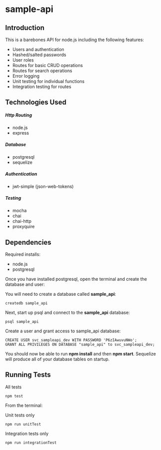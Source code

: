 sample-api
==========

Introduction
------------

This is a barebones API for node.js including the following features:

  - Users and authentication
  - Hashed/salted passwords
  - User roles
  - Routes for basic CRUD operations
  - Routes for search operations
  - Error logging
  - Unit testing for individual functions
  - Integration testing for routes

Technologies Used
-----------------

##### Http Routing
  - node.js
  - express
  
##### Database
  - postgresql
  - sequelize
  
##### Authentication
  - jwt-simple (json-web-tokens)
  
##### Testing
  - mocha
  - chai
  - chai-http
  - proxyquire
  
Dependencies
------------
Required installs:
  - node.js
  - postgresql
  
Once you have installed postgresql, open the terminal and create the database and user:

You will need to create a database called **sample_api**:

```shell
createdb sample_api
```

Next, start up psql and connect to the **sample_api** database:

```shell
psql sample_api
```

Create a user and grant access to sample_api database:

```shell
CREATE USER svc_sampleapi_dev WITH PASSWORD 'P6zIAwuvuNWo';
GRANT ALL PRIVILEGES ON DATABASE "sample_api" to svc_sampleapi_dev;
```

You should now be able to run **npm install** and then **npm start**. Sequelize will produce all of your database tables on startup.

Running Tests
-------------

All tests

```shell
npm test
```

From the terminal:

Unit tests only

```shell
npm run unitTest
```

Integration tests only

```shell
npm run integrationTest
```
